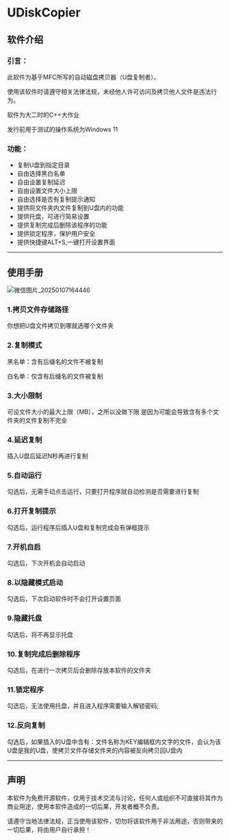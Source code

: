 # UDiskCopier
## 软件介绍
### 引言：
此软件为基于MFC所写的自动磁盘拷贝器（U盘复制者）。

使用该软件时请遵守相关法律法规，未经他人许可访问及拷贝他人文件是违法行为。

软件为大二时的C++大作业

发行前用于测试的操作系统为Windows 11

### 功能：
* 复制U盘到指定目录
* 自由选择黑白名单
* 自由设置复制延迟
* 自由设置文件大小上限
* 自由选择是否有复制提示通知
* 提供将文件夹内文件复制到U盘内的功能
* 提供托盘，可进行简易设置
* 提供复制完成后删除该程序的功能
* 提供锁定程序，保护用户安全
* 提供快捷键ALT+S,一键打开设置界面

---
## 使用手册

![微信图片_20250107164446](https://github.com/user-attachments/assets/bfe90eea-0b68-4706-98d5-7908f1d25f52)



### 1.拷贝文件存储路径

你想把U盘文件拷贝到哪就选哪个文件夹

### 2.复制模式

黑名单：含有后缀名的文件不被复制

白名单：仅含有后缀名的文件被复制

### 3.大小限制

可设文件大小的最大上限（MB），之所以没做下限 是因为可能会导致含有多个文件夹的文件复制不完全

### 4.延迟复制

插入U盘后延迟N秒再进行复制

### 5.自动运行

勾选后，无需手动点击运行，只要打开程序就自动检测是否需要进行复制

### 6.打开复制提示

勾选后，运行程序后插入U盘和复制完成会有弹框提示

### 7.开机自启

勾选后，下次开机会自动启动

### 8.以隐藏模式启动

勾选后，下次启动软件时不会打开设置页面

### 9.隐藏托盘

勾选后，将不再显示托盘

### 10.复制完成后删除程序

勾选后，在进行一次拷贝后会删除存放本软件的文件夹

### 11.锁定程序

勾选后，无法使用托盘，并且进入程序需要输入解锁密码;

### 12.反向复制

勾选后，如果插入的U盘中含有：文件名称为KEY编辑框内文字的文件，会认为该U盘是我的U盘，使拷贝文件存储文件夹的内容被反向拷贝回U盘内

---

## 声明
本软件为免费开源软件，仅用于技术交流与讨论，任何人或组织不可直接将其作为商业用途，使用本软件造成的一切后果，开发者概不负责。

请遵守当地法律法规，正当使用该软件，切勿将该软件用于非法用途，否则带来的一切后果，将由用户自行承担！

